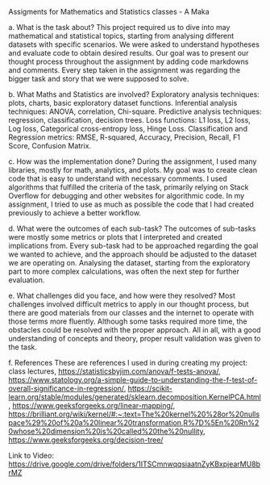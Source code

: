 Assigments for Mathematics and Statistics classes - A Maka

a. What is the task about?
This project required us to dive into may mathematical and statistical topics, starting from analysing different datasets with specific scenarios. We were asked to understand hypotheses and evaluate code to obtain desired results. Our goal was to present our thought process throughout the assignment by adding code markdowns and comments. Every step taken in the assignment was regarding the bigger task and story that we were supposed to solve.

b. What Maths and Statistics are involved?
Exploratory analysis techniques: plots, charts, basic exploratory dataset functions.
Inferential analysis techniques: ANOVA, correlation, Chi-square.
Predictive analysis techniques: regression, classification, decision trees.
Loss functions: L1 loss, L2 loss, Log loss, Categorical cross-entropy loss, Hinge Loss.
Classification and Regression metrics: RMSE, R-squared, Accuracy, Precision, Recall, F1 Score, Confusion Matrix.

c. How was the implementation done?
During the assignment, I used many libraries, mostly for math, analytics, and plots. My goal was to create clean code that is easy to understand with necessary comments. I used algorithms that fulfilled the criteria of the task, primarily relying on Stack Overflow for debugging and other websites for algorithmic code. In my assignment, I tried to use as much as possible the code that I had created previously to achieve a better workflow.

d. What were the outcomes of each sub-task?
The outcomes of sub-tasks were mostly some metrics or plots that I interpreted and created implications from. Every sub-task had to be approached regarding the goal we wanted to achieve, and the approach should be adjusted to the dataset we are operating on. Analysing the dataset, starting from the exploratory part to more complex calculations, was often the next step for further evaluation.

e. What challenges did you face, and how were they resolved?
Most challenges involved difficult metrics to apply in our thought process, but there are good materials from our classes and the internet to operate with those terms more fluently. Although some tasks required more time, the obstacles could be resolved with the proper approach. All in all, with a good understanding of concepts and theory, proper result validation was given to the task.

f. References
These are references I used in during creating my project:
class lectures, https://statisticsbyjim.com/anova/f-tests-anova/, 
https://www.statology.org/a-simple-guide-to-understanding-the-f-test-of-overall-significance-in-regression/,
 https://scikit-learn.org/stable/modules/generated/sklearn.decomposition.KernelPCA.html, https://www.geeksforgeeks.org/linear-mapping/, https://brilliant.org/wiki/kernel/#:~:text=The%20kernel%20%28or%20nullspace%29%20of%20a%20linear%20transformation,R%7D%5En%20Rn%20whose%20dimension%20is%20called%20the%20nullity,  https://www.geeksforgeeks.org/decision-tree/


Link to Video: https://drive.google.com/drive/folders/1ITSCmnwqqsiaatnZyKBxpjearMU8brMZ
